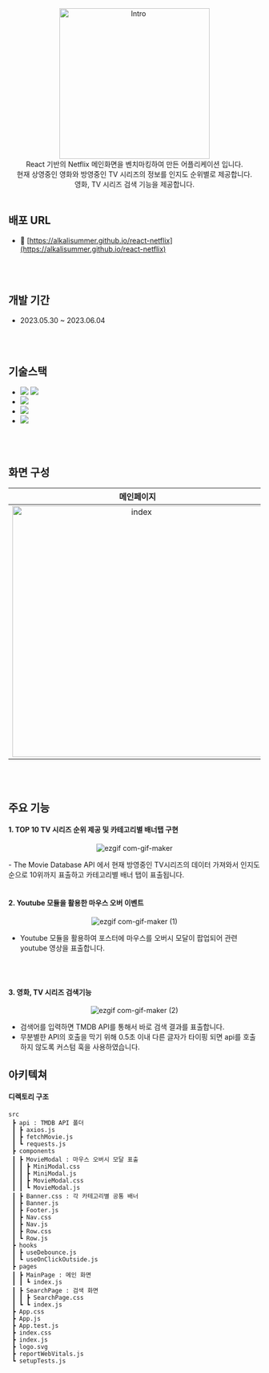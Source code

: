 <div align="center">
<img width="300" alt="Intro" src="https://github.com/alkalisummer/react-netflix/assets/47405224/52b9394c-6eab-490a-bd1d-d12190c9e4b9"/><br>
React 기반의 Netflix 메인화면을 벤치마킹하여 만든 어플리케이션 입니다.<br/>
현재 상영중인 영화와 방영중인 TV 시리즈의 정보를 인지도 순위별로 제공합니다.<br/>
영화, TV 시리즈 검색 기능을 제공합니다.
</div>
</br>

## 배포 URL
- 📎 [https://alkalisummer.github.io/react-netflix](https://alkalisummer.github.io/react-netflix)

<br/>
<br/>

## 개발 기간
- 2023.05.30 ~ 2023.06.04
<br/>
<br/>

## 기술스택
- <img src="https://img.shields.io/badge/JavaScript-F7DF1E?logo=JavaScript"/> <img src="https://img.shields.io/badge/React-v18.2.0-61DAFB?logo=React"/>
- <img src="https://img.shields.io/badge/axios-v1.4.0-5A29E4?logo=Axios"/>
- <img src="https://img.shields.io/badge/styled--components-v6.0.0-DB7093?logo=styled-components"/>
- <img src="https://img.shields.io/badge/Github Pages-v5.0.0-222222?logo=Github Pages"/>

<br/>
<br/>

## 화면 구성
| 메인페이지 | 검색 페이지 |
| :-------: | :-------: | 
|<img width="500" alt="index" src="https://github.com/alkalisummer/react-netflix/assets/47405224/fd9e1c7e-3e95-494a-be7a-db70bc0f1738">|<img width="500" alt="스크린샷 2023-11-11 00 03 10" src="https://github.com/alkalisummer/react-netflix/assets/47405224/74d1bd73-d4f4-4b04-973d-8a9951dd9f0e">|

<br/>
<br/>

## 주요 기능

#### 1. TOP 10 TV 시리즈 순위 제공 및 카테고리별 배너탭 구현 

<div align="center">
  
![ezgif com-gif-maker](https://github.com/alkalisummer/react-netflix/assets/47405224/d8de3093-433e-49a6-999f-9f8282d62a2e)

</div>
- The Movie Database API 에서 현재 방영중인 TV시리즈의 데이터 가져와서 인지도순으로 10위까지 표출하고 카테고리별 배너 탭이 표출됩니다.

<br/>
<br/>

#### 2. Youtube 모듈을 활용한 마우스 오버 이벤트 

<div align="center">

![ezgif com-gif-maker (1)](https://github.com/alkalisummer/react-netflix/assets/47405224/52fc0c34-c9ec-4292-a463-1d2ccfda928f)

</div>

- Youtube 모듈을 활용하여 포스터에 마우스를 오버시 모달이 팝업되어 관련 youtube 영상을 표출합니다. 

<br/>
<br/>

#### 3. 영화, TV 시리즈 검색기능 

<div align="center">

![ezgif com-gif-maker (2)](https://github.com/alkalisummer/react-netflix/assets/47405224/c7b6ad8e-e0af-4e12-96fe-6ce52709935c)

</div>

- 검색어를 입력하면 TMDB API를 통해서 바로 검색 결과를 표출합니다.
- 무분별한 API의 호출을 막기 위해 0.5초 이내 다른 글자가 타이핑 되면 api를 호출하지 않도록 커스텀 훅을 사용하였습니다.

## 아키텍쳐
#### 디렉토리 구조

```
src
 ┣ api : TMDB API 폴더
 ┃ ┣ axios.js
 ┃ ┣ fetchMovie.js
 ┃ ┗ requests.js
 ┣ components
 ┃ ┣ MovieModal : 마우스 오버시 모달 표출
 ┃ ┃ ┣ MiniModal.css
 ┃ ┃ ┣ MiniModal.js
 ┃ ┃ ┣ MovieModal.css
 ┃ ┃ ┗ MovieModal.js
 ┃ ┣ Banner.css : 각 카테고리별 공통 배너
 ┃ ┣ Banner.js
 ┃ ┣ Footer.js
 ┃ ┣ Nav.css
 ┃ ┣ Nav.js
 ┃ ┣ Row.css
 ┃ ┗ Row.js
 ┣ hooks
 ┃ ┣ useDebounce.js
 ┃ ┗ useOnClickOutside.js
 ┣ pages
 ┃ ┣ MainPage : 메인 화면 
 ┃ ┃ ┗ index.js
 ┃ ┣ SearchPage : 검색 화면
 ┃ ┃ ┣ SearchPage.css
 ┃ ┗ ┗ index.js
 ┣ App.css
 ┣ App.js
 ┣ App.test.js
 ┣ index.css
 ┣ index.js
 ┣ logo.svg
 ┣ reportWebVitals.js
 ┗ setupTests.js

```





